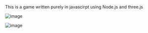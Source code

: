 This is a game written purely in javascirpt using Node.js and three.js

![image](https://github.com/user-attachments/assets/c09eebb6-c5d4-49df-b072-a4ffccd25946)

![image](https://github.com/user-attachments/assets/ee597f88-439e-4fef-a4ae-11f02557da14)
